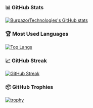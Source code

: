 ### 📊 GitHub Stats

[![BurpazorTechnologies's GitHub stats](https://github-readme-stats-seven-alpha-14.vercel.app/api?username=BurpazorTechnologies&show_icons=true&theme=dark)](https://github.com/BurpazorTechnologies/github-readme-stats)

### 🏆 Most Used Languages
[![Top Langs](https://github-readme-stats-seven-alpha-14.vercel.app/api/top-langs/?username=BurpazorTechnologies&layout=compact&langs_count=12&hide=html,css,scss,less,handlebars&theme=dark)](https://github.com/BurpazorTechnologies/github-readme-stats)


### 📈 GitHub Streak
[![GitHub Streak](https://github-readme-streak-stats.herokuapp.com?user=BurpazorTechnologies&theme=dark&hide_border=false)](https://git.io/streak-stats)

### 📦 GitHub Trophies
[![trophy](https://github-profile-trophy.vercel.app/?username=BurpazorTechnologies&theme=darkhub&no-frame=true&row=1&column=7)](https://github.com/ryo-ma/github-profile-trophy)
